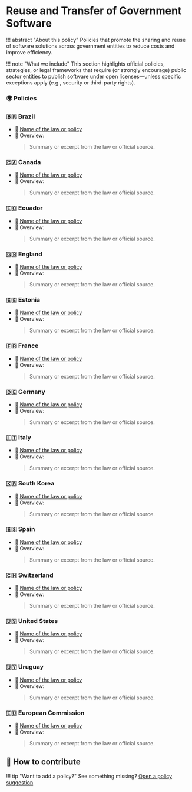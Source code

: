 # Reuse and Transfer of Government Software

!!! abstract "About this policy"
      Policies that promote the sharing and reuse of software solutions across government entities to reduce costs and improve efficiency.
  
!!! note "What we include"
      This section highlights official policies, strategies, or legal frameworks that require (or strongly encourage) public sector entities to publish software under open licenses—unless specific exceptions apply (e.g., security or third-party rights).
      
### 🌍  Policies

### 🇧🇷 Brazil

* 🔗 [Name of the law or policy](#)
* 📄 Overview:
  > Summary or excerpt from the law or official source.

### 🇨🇦 Canada

* 🔗 [Name of the law or policy](#)
* 📄 Overview:
  > Summary or excerpt from the law or official source.

### 🇪🇨 Ecuador

* 🔗 [Name of the law or policy](#)
* 📄 Overview:
  > Summary or excerpt from the law or official source.

### 🇬🇧 England

* 🔗 [Name of the law or policy](#)
* 📄 Overview:
  > Summary or excerpt from the law or official source.

### 🇪🇪 Estonia

* 🔗 [Name of the law or policy](#)
* 📄 Overview:
  > Summary or excerpt from the law or official source.

### 🇫🇷 France

* 🔗 [Name of the law or policy](#)
* 📄 Overview:
  > Summary or excerpt from the law or official source.

### 🇩🇪 Germany

* 🔗 [Name of the law or policy](#)
* 📄 Overview:
  > Summary or excerpt from the law or official source.

### 🇮🇹 Italy

* 🔗 [Name of the law or policy](#)
* 📄 Overview:
  > Summary or excerpt from the law or official source.

### 🇰🇷 South Korea

* 🔗 [Name of the law or policy](#)
* 📄 Overview:
  > Summary or excerpt from the law or official source.

### 🇪🇸 Spain

* 🔗 [Name of the law or policy](#)
* 📄 Overview:
  > Summary or excerpt from the law or official source.

### 🇨🇭 Switzerland

* 🔗 [Name of the law or policy](#)
* 📄 Overview:
  > Summary or excerpt from the law or official source.

### 🇺🇸 United States

* 🔗 [Name of the law or policy](#)
* 📄 Overview:
  > Summary or excerpt from the law or official source.

### 🇺🇾 Uruguay

* 🔗 [Name of the law or policy](#)
* 📄 Overview:
  > Summary or excerpt from the law or official source.

### 🇪🇺 European Commission

* 🔗 [Name of the law or policy](#)
* 📄 Overview:
  > Summary or excerpt from the law or official source.

## 🤝 How to contribute
  
!!! tip "Want to add a policy?"
      See something missing? [Open a policy suggestion](https://github.com/EL-BID/OSS_policies/issues/new?template=policy-suggestion.yml)